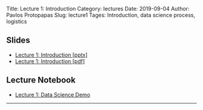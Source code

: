 Title: Lecture 1: Introduction
Category: lectures
Date: 2019-09-04
Author: Pavlos Protopapas
Slug: lecture1
Tages: Introduction, data science process, logistics



## Slides

- [Lecture 1: Introduction [pptx]]({attach}presentation/Lecture1_Introduction.pptx )
- [Lecture 1: Introduction [pdf]]({attach}presentation/Lecture1_Introduction.pdf )

## Lecture Notebook

- [Lecture 1: Data Science Demo]({filename}notes/Lecture1_Notebook.ipynb)

<hr>